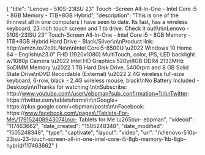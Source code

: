 {
    "title": "Lenovo - 510S-23ISU 23\" Touch -Screen All-In-One - Intel Core i5 - 8GB Memory - 1TB+8GB Hybrid",
    "description": "This is one of the thinnest all in one computers I have seen to date.  Its fast, has a wireless keyboard, 23 inch touch screen and 1 tb drive.  Check it out!\n\nLenovo - 510S-23ISU 23\" Touch-Screen All-In-One - Intel Core i5 - 8GB Memory - 1TB+8GB Hybrid Hard Drive - Black\/Silver\n\nProduct link: http:\/\/amzn.to\/2o9ILNe\n\nIntel Corei5-6500U \u2022 Windows 10 Home 64 - English\n23.0\" FHD (1920x1080) MultiTouch, color, IPS, LED backlight w\/1080p Camera \u2022 Intel HD Graphics 520\n8GB DDR4 2133MHz SoDIMM Memory \u2022 1 TB Hard Disk Drive, 5400rpm and 8 GB Solid State Drive\nDVD Recordable (External) \u2022 2.4G wireless full-size keyboard, 6-row, black - 2.4G wireless mouse, black\nNo Battery Included - Desktop\n\nThanks for watching!\n\nSubscribe: http:\/\/www.youtube.com\/user\/ebpman?sub_confirmation=1\n\nTwitter: https:\/\/twitter.com\/tabletsforme\n\nGoogle+ https:\/\/plus.google.com\/+ebpman\/posts\n\nFacebook: https:\/\/www.facebook.com\/pages\/Tablets-For-Me\/179152408943074\n\n- Tablets for Me \u265b\n- ebpman",
    "videoid": "117463662",
    "date_created": "1505248348",
    "date_modified": "1505248348",
    "type": "captivate",
    "layout": "video",
    "url": "\/v\/lenovo-510s-23isu-23-touch-screen-all-in-one-intel-core-i5-8gb-memory-1tb-8gb-hybrid\/117463662"
}